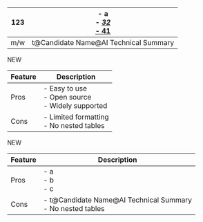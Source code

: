 | **123** | - a<br>- <u>_32_<u><br>- 41<br> |
| --- | --- |
| m/w | t@Candidate Name@AI Technical Summary |

NEW


| Feature    | Description                      |
|------------|----------------------------------|
| Pros       | - Easy to use<br>- Open source<br>- Widely supported |
| Cons       | - Limited formatting<br>- No nested tables |


NEW 


| Feature    | Description                      |
|------------|----------------------------------|
| Pros       | - a<br>- b<br>- c |
| Cons       | - t@Candidate Name@AI Technical Summary<br>- No nested tables |
